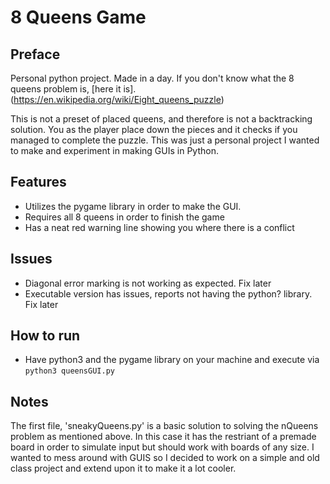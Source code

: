 # 8 Queens Game

## Preface

Personal python project. Made in a day.
If you don't know what the 8 queens problem is, [here it is].(https://en.wikipedia.org/wiki/Eight_queens_puzzle)

This is not a preset of placed queens, and therefore is not a backtracking solution. You as the player place down the pieces and it checks if you managed to complete the puzzle.
This was just a personal project I wanted to make and experiment in making GUIs in Python. 

## Features
* Utilizes the pygame library in order to make the GUI. 
* Requires all 8 queens in order to finish the game
* Has a neat red warning line showing you where there is a conflict

## Issues
* Diagonal error marking is not working as expected. Fix later
* Executable version has issues, reports not having the python? library. Fix later

## How to run
* Have python3 and the pygame library on your machine and execute via ```python3 queensGUI.py```

## Notes
The first file, 'sneakyQueens.py' is a basic solution to solving the nQueens problem as mentioned above. In this case it has the restriant of a premade board in order to simulate input but should work with boards of any size. I wanted to mess around with GUIS so I decided to work on a simple and old class project and extend upon it to make it a lot cooler.
